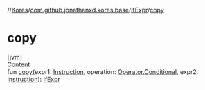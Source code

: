 //[Kores](../../index.md)/[com.github.jonathanxd.kores.base](../index.md)/[IfExpr](index.md)/[copy](copy.md)



# copy  
[jvm]  
Content  
fun [copy](copy.md)(expr1: [Instruction](../../com.github.jonathanxd.kores/-instruction/index.md), operation: [Operator.Conditional](../../com.github.jonathanxd.kores.operator/-operator/-conditional/index.md), expr2: [Instruction](../../com.github.jonathanxd.kores/-instruction/index.md)): [IfExpr](index.md)  



